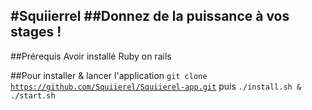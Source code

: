 #Squiierrel
##Donnez de la puissance à vos stages !
------------------------------

##Prérequis
Avoir installé Ruby on rails

##Pour installer & lancer l'application
<code>git clone https://github.com/Squiierel/Squiierel-app.git</code>
puis
<code>./install.sh & ./start.sh</code>
